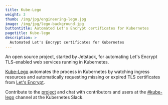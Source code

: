 ```yaml
---
title: Kube-Lego
weight: 3
thumb: /img/jpg/engineering-lego.jpg
image: /img/jpg/lego-background.jpg
buttontitle: Automated Let's Encrypt certificates for Kubernetes
pagetitle: Kube-lego
description: >
  Automated Let's Encrypt certificates for Kubernetes
---
```


An open source project, started by Jetstack, for automating Let's Encrypt TLS-enabled web services running in Kubernetes.

[Kube-Lego](https://github.com/jetstack/kube-lego) automates the process in Kubernetes by watching ingress resources and automatically requesting missing or expired TLS certificates from [Let's Encrypt](https://letsencrypt.org/).

Contribute to the [project](https://github.com/jetstack/kube-lego) and chat with contributors and users at the [#kube-lego](slack://channel?team=kubernetes&id=kube-lego) channel at the Kubernetes Slack.
